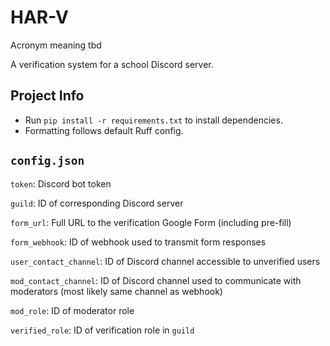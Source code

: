 # HAR-V
Acronym meaning tbd

A verification system for a school Discord server.

## Project Info
- Run `pip install -r requirements.txt` to install dependencies.
- Formatting follows default Ruff config.


## `config.json`
`token`: Discord bot token

`guild`: ID of corresponding Discord server

`form_url`: Full URL to the verification Google Form (including pre-fill)

`form_webhook`: ID of webhook used to transmit form responses

`user_contact_channel`: ID of Discord channel accessible to unverified users

`mod_contact_channel`: ID of Discord channel used to communicate with moderators (most likely same channel as webhook)

`mod_role`: ID of moderator role

`verified_role`: ID of verification role in `guild`
